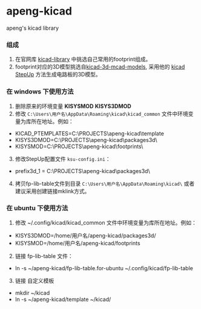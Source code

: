# apeng-kicad
apeng's kicad library

### 组成
1. 在官网库 [kicad-library](https://github.com/KiCad/kicad-library/) 中挑选自己常用的footprint组成。
2. footprint对应的3D模型挑选自[kicad-3d-mcad-models](https://github.com/easyw/kicad-3d-mcad-models), 采用他的 [kicad StepUp](https://sourceforge.net/projects/kicadstepup/) 方法生成电路板的3D模型。

### 在 windows 下使用方法
1. 删除原来的环境变量 **KISYSMOD** **KISYS3DMOD**
2. 修改 `C:\Users\用户名\AppData\Roaming\kicad\kicad_common` 文件中环境变量为库所在地址。例如：
 - KICAD_PTEMPLATES=C:\\PROJECTS\\apeng-kicad\\template
 - KISYS3DMOD=C:\\PROJECTS\\apeng-kicad\\packages3d\\
 - KISYSMOD=C:\\PROJECTS\\apeng-kicad\\footprints\\
3. 修改StepUp配置文件 `ksu-config.ini`：
 - prefix3d_1 = C:\PROJECTS\apeng-kicad\packages3d\ 
4. 拷贝fp-lib-table文件到目录 `C:\Users\用户名\AppData\Roaming\kicad\` 或者建议采用创建链接mklink方式。
 
### 在 ubuntu 下使用方法
1. 修改 ~/.config/kicad/kicad_common 文件中环境变量为库所在地址。例如：
 - KISYS3DMOD=/home/用户名/apeng-kicad/packages3d/
 - KISYSMOD=/home/用户名/apeng-kicad/footprints
2. 链接 fp-lib-table 文件：
 - ln -s ~/apeng-kicad/fp-lib-table.for-ubuntu ~/.config/kicad/fp-lib-table
3. 链接 自定义模板
 - mkdir ~/kicad
 - ln -s ~/apeng-kicad/template ~/kicad/

